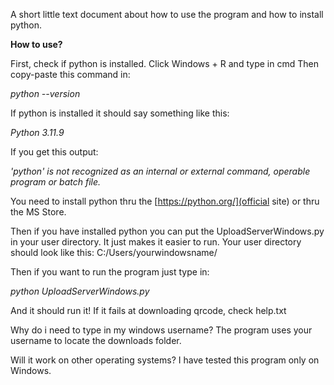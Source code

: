 A short little text document about how to use the program and how to install python.

**How to use?**

First, check if python is installed.
Click Windows + R and type in cmd
Then copy-paste this command in:

*python --version*

If python is installed it should say something like this:

   *Python 3.11.9*

If you get this output:

  *'python' is not recognized as an internal or external command,
  operable program or batch file.*

You need to install python thru the [https://python.org/](official site) or thru the MS Store.

Then if you have installed python you can put the UploadServerWindows.py in your user directory.
It just makes it easier to run. Your user directory should look like this: C:/Users/yourwindowsname/

Then if you want to run the program just type in:

  *python UploadServerWindows.py*

And it should run it!
If it fails at downloading qrcode, check help.txt

Why do i need to type in my windows username?
    The program uses your username to locate the downloads folder.

Will it work on other operating systems?
    I have tested this program only on Windows.
